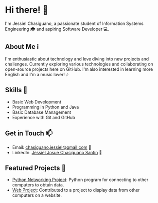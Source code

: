 # Hi there! 👋

I'm Jessiel Chasiguano, a passionate student of Information Systems Engineering 🎓 and aspiring Software Developer 💻.

## About Me ℹ️

I'm enthusiastic about technology and love diving into new projects and challenges. Currently exploring various technologies and collaborating on open-source projects here on GitHub. I'm also interested in learning more English and I'm a music lover! 🎶

## Skills 🚀

- Basic Web Development
- Programming in Python and Java
- Basic Database Management
- Experience with Git and GitHub

## Get in Touch 📫

- Email: chasiguano.jessiel@gmail.com 📧
- LinkedIn: [Jessiel Josue Chasiguano Santin](https://www.linkedin.com/in/jessiel-josue-chasiguano-santin/) 👔

## Featured Projects 🌟

- [Python Networking Project](https://github.com/JessielCH/Final-_py): Python program for connecting to other computers to obtain data.
- [Web Project](https://github.com/JessielCH/arq-p1-projecto): Contributed to a project to display data from other computers on a website.


<!---
JessielCH/JessielCH is a ✨ special ✨ repository because its `README.md` (this file) appears on your GitHub profile.
You can click the Preview link to take a look at your changes.
--->
